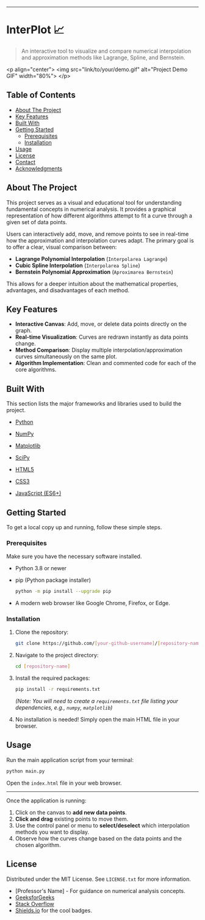
-----

# InterPlot 📈

> An interactive tool to visualize and compare numerical interpolation and approximation methods like Lagrange, Spline, and Bernstein.

\<p align="center"\>
\<img src="link/to/your/demo.gif" alt="Project Demo GIF" width="80%"\>
\</p\>

## Table of Contents

  - [About The Project](https://www.google.com/search?q=%23about-the-project)
  - [Key Features](https://www.google.com/search?q=%23key-features)
  - [Built With](https://www.google.com/search?q=%23built-with)
  - [Getting Started](https://www.google.com/search?q=%23getting-started)
      - [Prerequisites](https://www.google.com/search?q=%23prerequisites)
      - [Installation](https://www.google.com/search?q=%23installation)
  - [Usage](https://www.google.com/search?q=%23usage)
  - [License](https://www.google.com/search?q=%23license)
  - [Contact](https://www.google.com/search?q=%23contact)
  - [Acknowledgments](https://www.google.com/search?q=%23acknowledgments)

## About The Project

This project serves as a visual and educational tool for understanding fundamental concepts in numerical analysis. It provides a graphical representation of how different algorithms attempt to fit a curve through a given set of data points.

Users can interactively add, move, and remove points to see in real-time how the approximation and interpolation curves adapt. The primary goal is to offer a clear, visual comparison between:

  - **Lagrange Polynomial Interpolation** (`Interpolarea Lagrange`)
  - **Cubic Spline Interpolation** (`Interpolarea Spline`)
  - **Bernstein Polynomial Approximation** (`Aproximarea Bernstein`)

This allows for a deeper intuition about the mathematical properties, advantages, and disadvantages of each method.

## Key Features

  - **Interactive Canvas**: Add, move, or delete data points directly on the graph.
  - **Real-time Visualization**: Curves are redrawn instantly as data points change.
  - **Method Comparison**: Display multiple interpolation/approximation curves simultaneously on the same plot.
  - **Algorithm Implementation**: Clean and commented code for each of the core algorithms.

## Built With

This section lists the major frameworks and libraries used to build the project.

  - [Python](https://www.python.org/)

  - [NumPy](https://numpy.org/)

  - [Matplotlib](https://matplotlib.org/)

  - [SciPy](https://scipy.org/)

  - [HTML5](https://developer.mozilla.org/en-US/docs/Web/Guide/HTML/HTML5)

  - [CSS3](https://developer.mozilla.org/en-US/docs/Web/CSS)

  - [JavaScript (ES6+)](https://developer.mozilla.org/en-US/docs/Web/JavaScript)


## Getting Started

To get a local copy up and running, follow these simple steps.

### Prerequisites

Make sure you have the necessary software installed.

  - Python 3.8 or newer

  - pip (Python package installer)

    ```sh
    python -m pip install --upgrade pip
    ```

  - A modern web browser like Google Chrome, Firefox, or Edge.

### Installation

1.  Clone the repository:

    ```sh
    git clone https://github.com/[your-github-username]/[repository-name].git
    ```

2.  Navigate to the project directory:

    ```sh
    cd [repository-name]
    ```

3.  Install the required packages:

    ```sh
    pip install -r requirements.txt
    ```

    *(Note: You will need to create a `requirements.txt` file listing your dependencies, e.g., `numpy`, `matplotlib`)*

4.  No installation is needed\! Simply open the main HTML file in your browser.

## Usage

Run the main application script from your terminal:

```sh
python main.py
```

Open the `index.html` file in your web browser.

-----

Once the application is running:

1.  Click on the canvas to **add new data points**.
2.  **Click and drag** existing points to move them.
3.  Use the control panel or menu to **select/deselect** which interpolation methods you want to display.
4.  Observe how the curves change based on the data points and the chosen algorithm.

## License

Distributed under the MIT License. See `LICENSE.txt` for more information.

  * [Professor's Name] - For guidance on numerical analysis concepts.
  * [GeeksforGeeks](https://www.geeksforgeeks.org/)
  * [Stack Overflow](https://stackoverflow.com/)
  * [Shields.io](https://shields.io) for the cool badges.
